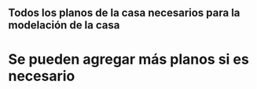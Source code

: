 ## Todos los planos de la casa necesarios para la modelación de la casa
# Se pueden agregar más planos si es necesario